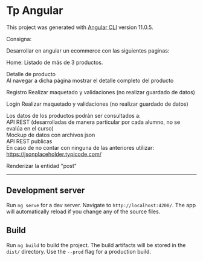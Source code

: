 # Tp Angular

This project was generated with [Angular CLI](https://github.com/angular/angular-cli) version 11.0.5.


Consigna:

Desarrollar en angular un ecommerce con las siguientes paginas:

Home: Listado de más de 3 productos.

Detalle de producto \
Al navegar a dicha página mostrar el detalle completo del producto

Registro
Realizar maquetado y validaciones (no realizar guardado de datos)

Login
Realizar maquetado y validaciones (no realizar guardado de datos)


Los datos de los productos podrán ser consultados a:  \
API REST (desarrolladas de manera particular por cada alumno, no se evalúa en el curso) \
Mockup de datos con archivos json \
API REST publicas \
En caso de no contar con ninguna de las anteriores utilizar: \
https://jsonplaceholder.typicode.com/

Renderizar la entidad "post"


----------------------------------------------------------------------------

## Development server

Run `ng serve` for a dev server. Navigate to `http://localhost:4200/`. The app will automatically reload if you change any of the source files.

## Build

Run `ng build` to build the project. The build artifacts will be stored in the `dist/` directory. Use the `--prod` flag for a production build.

